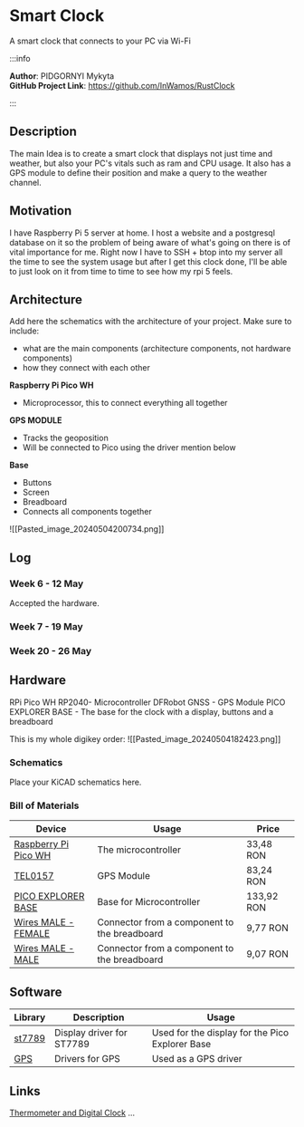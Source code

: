 # Smart Clock
A smart clock that connects to your PC via Wi-Fi

:::info 

**Author**: PIDGORNYI Mykyta \
**GitHub Project Link**: https://github.com/InWamos/RustClock

:::

## Description

The main Idea is to create a smart clock that displays not just time and weather, but also your PC's vitals such as ram and CPU usage. It also has a GPS module to define their position and make a query to the weather channel.  

## Motivation

I have Raspberry Pi 5 server at home. I host a website and a postgresql database on it so the problem of being aware of what's going on there is of vital importance for me. Right now I have to SSH + btop into my server all the time to see the system usage but after I get this clock done, I'll be able to just look on it from time to time to see how my rpi 5 feels. 

## Architecture 

Add here the schematics with the architecture of your project. Make sure to include:
 - what are the main components (architecture components, not hardware components)
 - how they connect with each other

**Raspberry Pi Pico WH**
- Microprocessor, this to connect everything all together

**GPS MODULE**
- Tracks the geoposition
- Will be connected to Pico using the driver mention below

**Base**
- Buttons
- Screen
- Breadboard
- Connects all components together 



![[Pasted_image_20240504200734.png]]

## Log

<!-- write every week your progress here -->

### Week 6 - 12 May
Accepted the hardware.

### Week 7 - 19 May

### Week 20 - 26 May

## Hardware

RPi Pico WH RP2040- Microcontroller
DFRobot GNSS - GPS Module 
PICO EXPLORER BASE - The base for the clock with a display, buttons and a breadboard 

This is my whole digikey order:
![[Pasted_image_20240504182423.png]]

### Schematics

Place your KiCAD schematics here.

### Bill of Materials

<!-- Fill out this table with all the hardware components that you might need.

The format is 
```
| [Device](link://to/device) | This is used ... | [price](link://to/store) |

```

-->

| Device                                                                                                                                         | Usage                                        | Price      |
|-|-|-|
| [Raspberry Pi Pico WH](https://www.digikey.ro/en/products/detail/raspberry-pi/SC0919/18713315?s=N4IgTCBcDaIMoGEAMBOAjCkBdAvkA)                 | The microcontroller                          | 33,48 RON  |
| [TEL0157](https://www.digikey.ro/en/products/detail/dfrobot/TEL0157/18069252?s=N4IgTCBcDaICoFEAyAGAjAVgOwgLoF8g)                               | GPS Module                                   | 83,24 RON  |
| [PICO EXPLORER BASE](https://www.digikey.ro/en/products/detail/pimoroni-ltd/PIM550/13981737?s=N4IgTCBcDaIAoEkCyBWFAGEBdAvkA)                   | Base for Microcontroller                     | 133,92 RON |
| [Wires MALE - FEMALE](https://www.digikey.ro/ro/products/detail/sparkfun-electronics/PRT-12794/5993859?s=N4IgTCBcDaIIwFYBsAOAtIuc0DkAiIAugL5A) | Connector from a component to the breadboard | 9,77 RON   |
| [Wires MALE - MALE](https://www.digikey.ro/ro/products/detail/adafruit-industries-llc/1957/6827090?s=N4IgTCBcDaIIwFYwA4C0cCcA2A7KgcgCIgC6AvkA) | Connector from a component to the breadboard | 9,07 RON   |


## Software

| Library                                                                     | Description               | Usage                                           |
|-|-|-|
| [st7789](https://github.com/almindor/st7789)                                | Display driver for ST7789 | Used for the display for the Pico Explorer Base |
| [GPS](https://wiki.dfrobot.com/SKU_TEL0157_Gravity_GNSS_Positioning_Module) | Drivers for GPS           | Used as a GPS driver                            |

## Links

<!-- Add a few links that inspired you and that you think you will use for your project -->

[Thermometer and Digital Clock](https://www.youtube.com/watch?v=gBofy7MMdIY)
...
